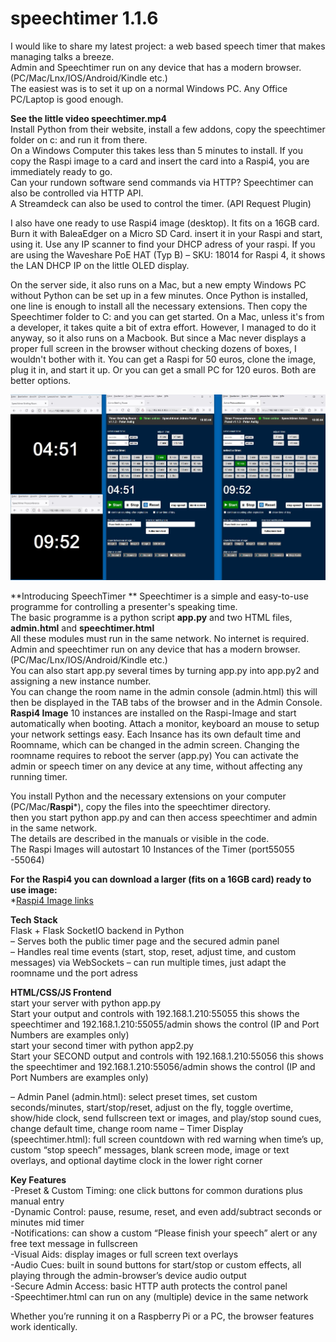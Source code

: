 # speechtimer  1.1.6
I would like to share my latest project: a web based speech timer that makes managing talks a breeze.  
Admin and Speechtimer run on any device that has a modern browser. (PC/Mac/Lnx/IOS/Android/Kindle etc.)  
The easiest was is to set it up on a normal Windows PC. Any Office PC/Laptop is good enough.  

**See the little video speechtimer.mp4**  
Install Python from their website, install a few addons, copy the speechtimer folder on c: and run it from there.  
On a Windows Computer this takes less than 5 minutes to install.  If you copy the Raspi image to a card and insert the card into a Raspi4, you are immediately ready to go.  
Can your rundown software send commands via HTTP? Speechtimer can also be controlled via HTTP API.  
A Streamdeck can also be used to control the timer. (API Request Plugin)  

I also have one ready to use Raspi4 image (desktop). It fits on a 16GB card. Burn it with BaleaEdger on a Micro SD Card. insert it in your Raspi and start, using it.
Use any IP scanner to find your DHCP adress of your raspi. If you are using the Waveshare PoE HAT (Typ B) – SKU: 18014 for Raspi 4, it shows the LAN DHCP IP on the little OLED display.

On the server side, it also runs on a Mac, but a new empty Windows PC without Python can be set up in a few minutes. Once Python is installed, one line is enough to install all the necessary extensions. Then copy the Speechtimer folder to C: and you can get started. On a Mac, unless it's from a developer, it takes quite a bit of extra effort. However, I managed to do it anyway, so it also runs on a Macbook. But since a Mac never displays a proper full screen in the browser without checking dozens of boxes, I wouldn't bother with it. You can get a Raspi for 50 euros, clone the image, plug it in, and start it up. Or you can get a small PC for 120 euros. Both are better options.

![Alt-Text](speechtimer1.JPG)

**Introducing SpeechTimer **
Speechtimer is a simple and easy-to-use programme for controlling a presenter's speaking time.  
The basic programme is a python script **app.py** and two HTML files, **admin.html** and **speechtimer.html**  
All these modules must run in the same network. No internet is required.  
Admin and speechtimer run on any device that has a modern browser. (PC/Mac/Lnx/IOS/Android/Kindle etc.)  
You can also start app.py several times by turning app.py into app.py2 and assigning a new instance number.  
You can change the room name in the admin console (admin.html) this will then be displayed in the TAB tabs of the browser and in the Admin Console.  
**Raspi4 Image** 10 instances are installed on the Raspi-Image and start automatically when booting. Attach a monitor, keyboard an mouse to setup your network settings easy. 
Each Insance has its own default time and Roomname, which can be changed in the admin screen. Changing the roomname requires to reboot the server (app.py)
You can activate the admin or speech timer on any device at any time, without affecting any running timer.

You install Python and the necessary extensions on your computer (PC/Mac/**Raspi***), copy the files into the speechtimer directory.   
then you start python app.py and can then access speechtimer and admin in the same network.  
The details are described in the manuals or visible in the code.  
The Raspi Images will autostart 10 Instances of the Timer (port55055 -55064)  

**For the Raspi4 you can download a larger (fits on a 16GB card) ready to use image:**  
*[Raspi4 Image links](https://drive.google.com/drive/folders/1aS9zuvYhaSjZAqpjX2A-KHDxk3yzTw-w?usp=sharing)  

**Tech Stack**  
Flask + Flask SocketIO backend in Python  
– Serves both the public timer page and the secured admin panel  
– Handles real time events (start, stop, reset, adjust time, and custom messages) via WebSockets 
– can run multiple times, just adapt the roomname und the port adress

**HTML/CSS/JS Frontend**  
start your server with python app.py  
Start your output and controls with 192.168.1.210:55055 this shows the speechtimer and 192.168.1.210:55055/admin shows the control (IP and Port Numbers are examples only)  
start your second timer with python app2.py  
Start your SECOND output and controls with 192.168.1.210:55056 this shows the speechtimer and 192.168.1.210:55056/admin shows the control (IP and Port Numbers are examples only)  

– Admin Panel (admin.html): select preset times, set custom seconds/minutes, start/stop/reset, adjust on the fly, toggle overtime, show/hide clock, send fullscreen text or images, and play/stop sound cues, change default time, change room name
– Timer Display (speechtimer.html): full screen countdown with red warning when time’s up, custom “stop speech” messages, blank screen mode, image or text overlays, and optional daytime clock in the lower right corner  

**Key Features**  
-Preset & Custom Timing: one click buttons for common durations plus manual entry  
-Dynamic Control: pause, resume, reset, and even add/subtract seconds or minutes mid timer  
-Notifications: can show a custom “Please finish your speech” alert or any free text message in fullscreen  
-Visual Aids: display images or full screen text overlays  
-Audio Cues: built in sound buttons for start/stop or custom effects, all playing through the admin-browser’s device audio output  
-Secure Admin Access: basic HTTP auth protects the control panel  
-Speechtimer.html  can run on any (multiple) device in the same network  

Whether you’re running it on a Raspberry Pi or a PC, the browser features work identically.

